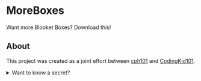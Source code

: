 # MoreBoxes
Want more Blooket Boxes? Download this!

## About

This project was created as a joint effort between [cph101](https://github.com/cph101) and [CodingKid101](https://github.com/CodingKid101).

<details>
<summary>Want to know a secret?</summary>
<br>
Contact me if you want to know it!
</details>


